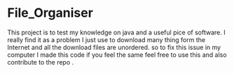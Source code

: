 # File_Organiser
This project is to test my knowledge on java and a useful pice of software. I really find it as a problem I just use to download many thing form the Internet and all the download files are unordered. so to fix this issue in my computer I made this code if you feel the same feel free to use this and also contribute to the repo .
